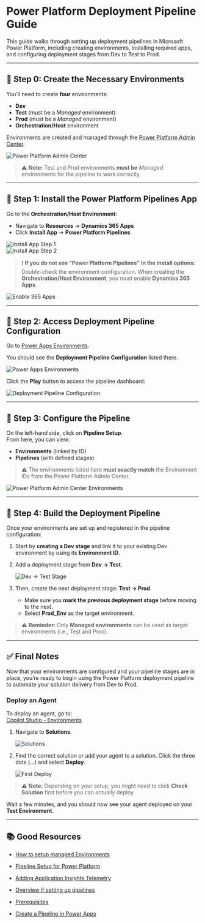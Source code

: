 # Power Platform Deployment Pipeline Guide

This guide walks through setting up deployment pipelines in Microsoft Power Platform, including creating environments, installing required apps, and configuring deployment stages from Dev to Test to Prod.

---

## 🚧 Step 0: Create the Necessary Environments

You'll need to create **four** environments:
- **Dev**
- **Test** (must be a _Managed_ environment)
- **Prod** (must be a _Managed_ environment)
- **Orchestration/Host** environment

Environments are created and managed through the [Power Platform Admin Center](https://admin.powerplatform.microsoft.com/manage/environments).

![Power Platform Admin Center]({131387C2-EE06-478F-A0AE-9D403B9C0E38}.png)

> ⚠️ **Note:** Test and Prod environments **must be** _Managed_ environments for the pipeline to work correctly.

---

## 🧩 Step 1: Install the Power Platform Pipelines App

Go to the **Orchestration/Host Environment**:

- Navigate to **Resources** → **Dynamics 365 Apps**
- Click **Install App** → **Power Platform Pipelines**

![Install App Step 1]({61DD8B1F-0027-49AB-AD1F-18C386727CCF}.png)  
![Install App Step 2]({0907AEF7-41CA-4E09-B45E-7C5A9C8765E3}.png)

> ❗ **If you do not see “Power Platform Pipelines” in the install options:**  
> Double-check the environment configuration. When creating the **Orchestration/Host Environment**, you must enable **Dynamics 365 Apps**.

![Enable 365 Apps]({820AB2D9-5D60-4F4F-A2FE-B30E47B2277D}.png)

---

## 🚀 Step 2: Access Deployment Pipeline Configuration

Go to [Power Apps Environments](https://make.powerapps.com/environments).

You should see the **Deployment Pipeline Configuration** listed there.

![Power Apps Environments]({DE1C0B40-BD80-4176-B940-7A478394B3AE}.png)

Click the **Play** button to access the pipeline dashboard:

![Deployment Pipeline Configuration]({EA79C9EE-59DE-4663-B203-6F3011EBDE11}.png)

---

## 🔧 Step 3: Configure the Pipeline

On the left-hand side, click on **Pipeline Setup**.  
From here, you can view:

- **Environments** (linked by ID)
- **Pipelines** (with defined stages)

> ⚠️ The environments listed here **must exactly match** the Environment IDs from the Power Platform Admin Center.

![Power Platform Admin Center Environments]({6EFEE0EB-AEE0-42C6-BBD9-C43AED6B9981}.png)

---

## 🔄 Step 4: Build the Deployment Pipeline

Once your environments are set up and registered in the pipeline configuration:

1. Start by **creating a Dev stage** and link it to your existing Dev environment by using its **Environment ID**.
2. Add a deployment stage from **Dev → Test**.

   ![Dev → Test Stage]({F6598BBA-6499-47B9-99DE-510ADF302285}.png)

3. Then, create the next deployment stage: **Test → Prod**.
   - Make sure you **mark the previous deployment stage** before moving to the next.
   - Select **Prod_Env** as the target environment.

> ⚠️ **Reminder:** Only **Managed environments** can be used as target environments (i.e., Test and Prod).

---

## ✅ Final Notes

Now that your environments are configured and your pipeline stages are in place, you’re ready to begin using the Power Platform deployment pipeline to automate your solution delivery from Dev to Prod.

### Deploy an Agent

To deploy an agent, go to:  
[Copilot Studio - Environments](https://copilotstudio.microsoft.com/environments/<<Dev_Env>>/home)

1. Navigate to **Solutions**.

   ![Solutions]({FF47AF4A-5900-42A8-A9B6-57D6CBEA8E34}.png)

2. Find the correct solution or add your agent to a solution. Click the three dots (...) and select **Deploy**.

   ![First Deploy]({478D3484-2761-40D6-A0E1-933AE1E7E2FE}.png)

> ⚠️ **Note:** Depending on your setup, you might need to click **Check Solution** first before you can actually deploy.

Wait a few minutes, and you should now see your agent deployed on your **Test Environment**.

---

## 📚 Good Resources

- [How to setup managed Environments](https://www.youtube.com/watch?v=XzW6XG-CdWU)
- [Pipeline Setup for Power Platform](https://www.youtube.com/watch?v=HAhObylsYgw&t=508s)
- [Adding Application Insights Telemetry](https://www.youtube.com/watch?v=ytdMLmQFXhc)

- [Overview if setting up pipelines](https://learn.microsoft.com/en-us/power-platform/alm/set-up-pipelines)
- [Prerequisites](https://learn.microsoft.com/en-us/power-platform/alm/platform-host-pipelines#prerequisites-for-personal-pipelines-using-the-platform-host)
- [Create a Pipeline in Power Apps](https://learn.microsoft.com/en-us/power-platform/alm/platform-host-pipelines#create-a-pipeline-in-power-apps)